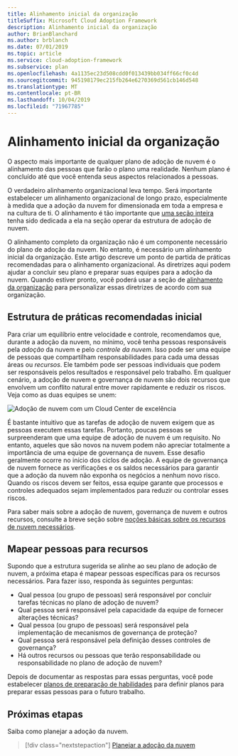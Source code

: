 ```yaml
---
title: Alinhamento inicial da organização
titleSuffix: Microsoft Cloud Adoption Framework
description: Alinhamento inicial da organização
author: BrianBlanchard
ms.author: brblanch
ms.date: 07/01/2019
ms.topic: article
ms.service: cloud-adoption-framework
ms.subservice: plan
ms.openlocfilehash: 4a1135ec23d508cdd0f013439bb034ff66cf0c4d
ms.sourcegitcommit: 945198179ec215fb264e6270369d561cb146d548
ms.translationtype: MT
ms.contentlocale: pt-BR
ms.lasthandoff: 10/04/2019
ms.locfileid: "71967785"
---
```

# <a name="initial-organization-alignment"></a>Alinhamento inicial da organização

O aspecto mais importante de qualquer plano de adoção de nuvem é o alinhamento das pessoas que farão o plano uma realidade. Nenhum plano é concluído até que você entenda seus aspectos relacionados a pessoas.

O verdadeiro alinhamento organizacional leva tempo. Será importante estabelecer um alinhamento organizacional de longo prazo, especialmente à medida que a adoção da nuvem for dimensionada em toda a empresa e na cultura de ti. O alinhamento é tão importante que [uma seção inteira](../organize/index.md) tenha sido dedicada a ela na seção operar da estrutura de adoção de nuvem.

O alinhamento completo da organização não é um componente necessário do plano de adoção da nuvem. No entanto, é necessário um alinhamento inicial da organização. Este artigo descreve um ponto de partida de práticas recomendadas para o alinhamento organizacional. As diretrizes aqui podem ajudar a concluir seu plano e preparar suas equipes para a adoção da nuvem. Quando estiver pronto, você poderá usar a seção de [alinhamento da organização](../organize/index.md) para personalizar essas diretrizes de acordo com sua organização.

## <a name="initial-best-practice-structure"></a>Estrutura de práticas recomendadas inicial

Para criar um equilíbrio entre velocidade e controle, recomendamos que, durante a adoção da nuvem, no mínimo, você tenha pessoas responsáveis pela *adoção* da nuvem e pelo *controle da nuvem*. Isso pode ser uma equipe de pessoas que compartilham responsabilidades para cada uma dessas áreas ou *recursos*. Ele também pode ser pessoas individuais que podem ser responsáveis pelos resultados e responsável pelo trabalho. Em qualquer cenário, a adoção de nuvem e governança de nuvem são dois recursos que envolvem um conflito natural entre mover rapidamente e reduzir os riscos. Veja como as duas equipes se unem:

![Adoção de nuvem com um Cloud Center de excelência](../_images/ready/org-ready-best-practice.png)

É bastante intuitivo que as tarefas de adoção de nuvem exigem que as pessoas executem essas tarefas. Portanto, poucas pessoas se surpreenderam que uma equipe de adoção de nuvem é um requisito. No entanto, aqueles que são novos na nuvem podem não apreciar totalmente a importância de uma equipe de governança de nuvem. Esse desafio geralmente ocorre no início dos ciclos de adoção. A equipe de governança de nuvem fornece as verificações e os saldos necessários para garantir que a adoção da nuvem não exponha os negócios a nenhum novo risco. Quando os riscos devem ser feitos, essa equipe garante que processos e controles adequados sejam implementados para reduzir ou controlar esses riscos.

Para saber mais sobre a adoção de nuvem, governança de nuvem e outros recursos, consulte a breve seção sobre [noções básicas sobre os recursos de nuvem necessários](../organize/index.md?#understand-required-cloud-capabilities).

## <a name="map-people-to-capabilities"></a>Mapear pessoas para recursos

Supondo que a estrutura sugerida se alinhe ao seu plano de adoção de nuvem, a próxima etapa é mapear pessoas específicas para os recursos necessários. Para fazer isso, responda às seguintes perguntas:

- Qual pessoa (ou grupo de pessoas) será responsável por concluir tarefas técnicas no plano de adoção de nuvem?
- Qual pessoa será responsável pela capacidade da equipe de fornecer alterações técnicas?
- Qual pessoa (ou grupo de pessoas) será responsável pela implementação de mecanismos de governança de proteção?
- Qual pessoa será responsável pela definição desses controles de governança?
- Há outros recursos ou pessoas que terão responsabilidade ou responsabilidade no plano de adoção de nuvem?

Depois de documentar as respostas para essas perguntas, você pode estabelecer [planos de preparação de habilidades](./adapt-roles-skills-processes.md) para definir planos para preparar essas pessoas para o futuro trabalho.

## <a name="next-steps"></a>Próximas etapas

Saiba como planejar a adoção da nuvem.

> [!div class="nextstepaction"]
> [Planejar a adoção da nuvem](./plan-intro.md)
